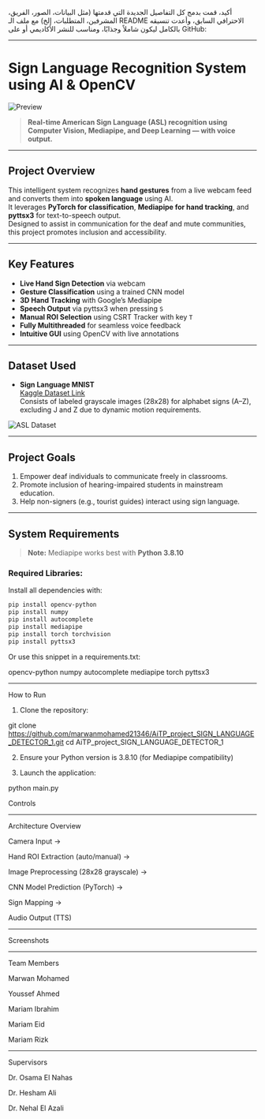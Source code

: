 أكيد، قمت بدمج كل التفاصيل الجديدة التي قدمتها (مثل البيانات، الصور، الفريق، المشرفين، المتطلبات، إلخ) مع ملف الـ README الاحترافي السابق، وأعدت تنسيقه بالكامل ليكون شاملاً وجذابًا، ومناسب للنشر الأكاديمي أو على GitHub:


---

# Sign Language Recognition System using AI & OpenCV

![Preview](https://github.com/marwanmohamed21346/AiTP_project_SIGN_LANGUAGE_DETECTOR_1/assets/138812463/1e716608-0705-4d27-893b-14bffdb42452)

> **Real-time American Sign Language (ASL) recognition using Computer Vision, Mediapipe, and Deep Learning — with voice output.**

---

## **Project Overview**

This intelligent system recognizes **hand gestures** from a live webcam feed and converts them into **spoken language** using AI.  
It leverages **PyTorch for classification**, **Mediapipe for hand tracking**, and **pyttsx3** for text-to-speech output.  
Designed to assist in communication for the deaf and mute communities, this project promotes inclusion and accessibility.

---

## **Key Features**

- **Live Hand Sign Detection** via webcam
- **Gesture Classification** using a trained CNN model
- **3D Hand Tracking** with Google’s Mediapipe
- **Speech Output** via pyttsx3 when pressing `S`
- **Manual ROI Selection** using CSRT Tracker with key `T`
- **Fully Multithreaded** for seamless voice feedback
- **Intuitive GUI** using OpenCV with live annotations

---

## **Dataset Used**

- **Sign Language MNIST**  
  [Kaggle Dataset Link](https://www.kaggle.com/datamunge/sign-language-mnist)  
  Consists of labeled grayscale images (28x28) for alphabet signs (A–Z), excluding J and Z due to dynamic motion requirements.

![ASL Dataset](https://github.com/marwanmohamed21346/AiTP_project_SIGN_LANGUAGE_DETECTOR_1/assets/138812463/db9b73a4-2940-4577-a354-5eb9abbf5dd9)

---

## **Project Goals**

1. Empower deaf individuals to communicate freely in classrooms.
2. Promote inclusion of hearing-impaired students in mainstream education.
3. Help non-signers (e.g., tourist guides) interact using sign language.

---

## **System Requirements**

> **Note:** Mediapipe works best with **Python 3.8.10**

### Required Libraries:

Install all dependencies with:

```bash
pip install opencv-python
pip install numpy
pip install autocomplete
pip install mediapipe
pip install torch torchvision
pip install pyttsx3
```
Or use this snippet in a requirements.txt:

opencv-python
numpy
autocomplete
mediapipe
torch
pyttsx3


---

How to Run

1. Clone the repository:

git clone https://github.com/marwanmohamed21346/AiTP_project_SIGN_LANGUAGE_DETECTOR_1.git
cd AiTP_project_SIGN_LANGUAGE_DETECTOR_1


2. Ensure your Python version is 3.8.10 (for Mediapipe compatibility)


3. Launch the application:

python main.py



Controls


---

Architecture Overview

Camera Input →

Hand ROI Extraction (auto/manual) →

Image Preprocessing (28x28 grayscale) →

CNN Model Prediction (PyTorch) →

Sign Mapping →

Audio Output (TTS)



---

Screenshots


---

Team Members

Marwan Mohamed

Youssef Ahmed

Mariam Ibrahim

Mariam Eid

Mariam Rizk



---

Supervisors

Dr. Osama El Nahas

Dr. Hesham Ali

Dr. Nehal El Azali

